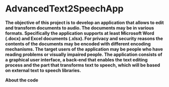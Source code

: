 # AdvancedText2SpeechApp
**The objective of this project is to develop an application that allows to edit and transform documents to
audio. The documents may be in various formats. Specifically the application supports at least Microsoft
Word (.docx) and Excel documents (.xlsx). For privacy and security reasons the contents of the
documents may be encoded with different encoding mechanisms. The target users of the application
may be people who have reading problems or visually impaired people. The application consists of a
graphical user interface, a back-end that enables the text editing process and the part that transforms
text to speech, which will be based on external text to speech libraries.**

**About the code**
